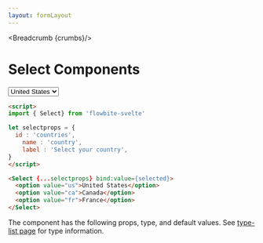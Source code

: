 ```yaml
---
layout: formLayout
---
```


<script>
import Htwo from '../utils/Htwo.svelte'
import ExampleDiv from '../utils/ExampleDiv.svelte'
import { onMount } from 'svelte';
import { Select, Table, TableDefaultRow, Breadcrumb } from '$lib/index'
import componentProps from '../props/Select.json'
let items = componentProps.props

let propHeader = ['Name', 'Type', 'Default']
let divClass='w-full relative overflow-x-auto shadow-md sm:rounded-lg'
let theadClass ='text-xs text-gray-700 uppercase bg-gray-50 dark:bg-gray-700 dark:text-white'

let selectprops = {
  id : 'countries',
	name : 'country',
	label : 'Select your country',
}
let selected;
let fileuploadprops = {
  id : 'user_avatar',
	label : 'Upload file'
}
let fileuploadprops2 = {
  id : 'user_avatar',
  label : 'Upload file',
  helper : 'A profile picture is useful to confirm your are logged into your account'
}

  let crumbs = [
    {
      label:'Home',
      href:'/'
    },
    {
      label:'Forms',
      href:'/forms/'
    },
    {
      label:'Select',
      href:'/forms/select'
    }
  ]
</script>

<Breadcrumb {crumbs}/>


<h1 class="text-3xl w-full dark:text-white py-8">Select Components</h1>

<Htwo label="Examples" />

<ExampleDiv>
<Select {...selectprops} bind:value={selected}>
  <option value="us">United States</option>
  <option value="ca">Canada</option>
  <option value="fr">France</option>
</Select>
</ExampleDiv>

```html
<script>
import { Select} from 'flowbite-svelte'

let selectprops = {
  id : 'countries',
	name : 'country',
	label : 'Select your country',
}
</script>

<Select {...selectprops} bind:value={selected}>
  <option value="us">United States</option>
  <option value="ca">Canada</option>
  <option value="fr">France</option>
</Select>
```

<Htwo label="Props" />

<p>The component has the following props, type, and default values. See <a href="/type-list">type-list page</a> for type information.</p>

<Table header={propHeader} {divClass} {theadClass}>
  <TableDefaultRow {items} rowState='hover' />
</Table>

